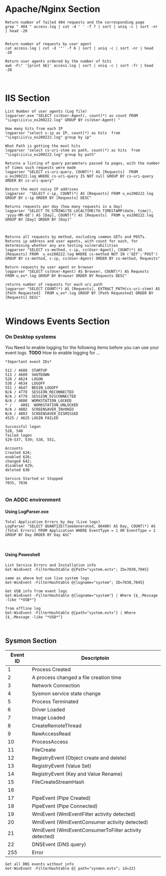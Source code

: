 # Apache/Nginx Section

```
Return number of failed 404 requests and the corresponding page
grep " 404 " access.log | cut -d ' ' -f 7 | sort | uniq -c | sort -nr | head -20


Return number of requests by user agent
cat access.log | cut -d '"' -f 6 | sort | uniq -c | sort -nr | head -20

Return user agents ordered by the number of hits
awk -F\" '{print $6}' access.log | sort | uniq -c | sort -fr | head -20



```


# IIS Section

```
List Number of user agents (Log file)
logparser.exe "SELECT cs(User-Agent), count(*) as count FROM "\Logs\iis\u_ex200222.log" GROUP BY cs(User-Agent) "

How many hits from each IP
logparser "select s-ip as IP, count(*) as hits  from "\Logs\iis\u_ex200222.log" group by ip"

What Path is getting the most hits
logparser "select cs-uri-stem as path, count(*) as hits  from "\Logs\iis\u_ex200222.log" group by path"

Returns a listing of query parameters passed to pages, with the number of times such requests were made
logparser "SELECT cs-uri-query, COUNT(*) AS [Requests]  FROM u_ex200222.log WHERE cs-uri-query IS NOT null GROUP BY cs-uri-query ORDER BY cs-uri-query"

Return the most noisy IP addrsses
logparser  "SELECT c-ip, COUNT(*) AS [Requests] FROM u_ex200222.log GROUP BY c-ip ORDER BY [Requests] DESC"

Returns requests per day (how many requests in a day)
logparser "SELECT TO_STRING(TO_LOCALTIME(TO_TIMESTAMP(date, time)), 'yyyy-MM-dd') AS [Day], COUNT(*) AS [Requests]  FROM u_ex200222.log GROUP BY [Day] ORDER BY [Day]"



Returns all requests by method, excluding common GETs and POSTs. Returns ip address and user agents, with count for each, for determining whether any are testing vulnerabilities
logparser "SELECT cs-method, c-ip, cs(User-Agent), COUNT(*) AS [Requests] FROM  u_ex200222.log WHERE cs-method NOT IN ('GET';'POST') GROUP BY cs-method, c-ip, cs(User-Agent) ORDER BY cs-method, Requests"

Return requests by user agent or browser
logparser "SELECT cs(User-Agent) AS Browser, COUNT(*) AS Requests  FROM u_ex*.log GROUP BY Browser ORDER BY Requests DESC"

returns number of requests for each uri path
logparser "SELECT COUNT(*) AS [Requests], EXTRACT_PATH(cs-uri-stem) AS [Path Requested]  FROM u_ex*.log GROUP BY [Path Requested] ORDER BY [Requests] DESC"


```




# Windows Events Section
### On Desktop systems

You Need to enable logging for the following items before you can use your event logs.
**TODO**
How to enable logging for ...

```
*Important event IDs*

512 / 4608  STARTUP
513 / 4609  SHUTDOWN
528 / 4624  LOGON
538 / 4634  LOGOFF
551 / 4647  BEGIN_LOGOFF
N/A / 4778  SESSION_RECONNECTED
N/A / 4779  SESSION_DISCONNECTED
N/A / 4800  WORKSTATION_LOCKED
* /    4801  WORKSTATION_UNLOCKED
N/A / 4802  SCREENSAVER_INVOKED
N/A / 4803  SCREENSAVER_DISMISSED
4525 / 4625 LOGIN FAILED

Successful logon
528, 540
failed logon
529-537, 539; 538, 551,

Accounts
Created 624;
enabled 626;
changed 642;
disabled 629;
deleted 630

Service Started or Stopped
7035, 7036


```
### On ADDC environment


#### Using LogParser.exe
```
Total Application Errors by day (Live logs)
LogParser "SELECT QUANTIZE(TimeGenerated, 86400) AS Day, COUNT(*) AS [Total Errors] FROM Application WHERE EventType = 1 OR EventType = 2 GROUP BY Day ORDER BY Day ASC"



```


#### Using Poweshell
```
List Service Errors and Installation info
Get-WinEvent -FilterHashtable @{Path="system.evtx"; ID=7030,7045}

same as above but use live system logs
Get-WinEvent -FilterHashtable @{logname="system"; ID=7030,7045}

Get USB info from event logs
Get-WinEvent -FilterHashtable @{logname="system"} | Where {$_.Message -like "*USB*"}

from offline log
Get-WinEvent -FilterHashtable @{path="system.evtx"} | Where {$_.Message -like "*USB*"}



```

## Sysmon Section

Event ID |   Descriptoin
-----|-----
 1 | Process Created
 2 | A process changed a file creation time
 3 | Network Connection
 4 | Sysmon service state change
 5 | Process Terminated
 6 | Driver Loaded
 7 | Image Loaded
 8 | CreateRemoteThread
 9 | RawAccessRead
10 | ProcessAccess
11 | FileCreate
12 | RegistryEvent (Object create and delete)
13 | RegistryEvent (Value Set)
14 | RegistryEvent (Key and Value Rename)
15 | FileCreateStreamHash
16 |
17 | PipeEvent (Pipe Created)
18 | PipeEvent (Pipe Connected)
19 | WmiEvent (WmiEventFilter activity detected)
20 | WmiEvent (WmiEventConsumer activity detected)
21 |  WmiEvent (WmiEventConsumerToFilter activity detected)
22 | DNSEvent (DNS query)
255 | Error



```
Get all DNS events without info
Get-WinEvent -FilterHashtable @{ path="sysmon.evtx"; id=22}


```
